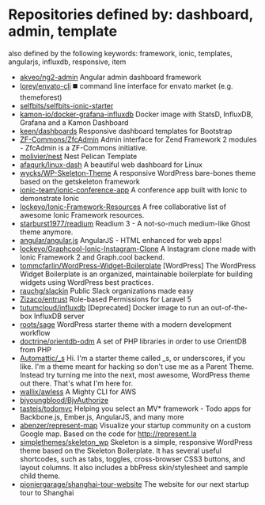 # Repositories defined by: dashboard, admin, template

also defined by the following keywords: framework, ionic, templates, angularjs, influxdb, responsive, item

- [akveo/ng2-admin](https://github.com/akveo/ng2-admin)
  Angular admin dashboard framework
- [lorey/envato-cli](https://github.com/lorey/envato-cli)
  :black_medium_square: command line interface for envato market (e.g. themeforest)
- [selfbits/selfbits-ionic-starter](https://github.com/selfbits/selfbits-ionic-starter)
- [kamon-io/docker-grafana-influxdb](https://github.com/kamon-io/docker-grafana-influxdb)
  Docker image with StatsD, InfluxDB, Grafana and a Kamon Dashboard
- [keen/dashboards](https://github.com/keen/dashboards)
  Responsive dashboard templates for Bootstrap
- [ZF-Commons/ZfcAdmin](https://github.com/ZF-Commons/ZfcAdmin)
  Admin interface for Zend Framework 2 modules - ZfcAdmin is a ZF-Commons initiative.
- [molivier/nest](https://github.com/molivier/nest)
  Nest Pelican Template
- [afaqurk/linux-dash](https://github.com/afaqurk/linux-dash)
  A beautiful web dashboard for Linux
- [wycks/WP-Skeleton-Theme](https://github.com/wycks/WP-Skeleton-Theme)
  A responsive WordPress bare-bones theme based on the getskeleton framework
- [ionic-team/ionic-conference-app](https://github.com/ionic-team/ionic-conference-app)
  A conference app built with Ionic to demonstrate Ionic
- [lockeyo/Ionic-Framework-Resources](https://github.com/lockeyo/Ionic-Framework-Resources)
  A free collaborative list of awesome Ionic Framework resources.
- [starburst1977/readium](https://github.com/starburst1977/readium)
  Readium 3 - A not-so-much medium-like Ghost theme anymore.
- [angular/angular.js](https://github.com/angular/angular.js)
  AngularJS - HTML enhanced for web apps!
- [lockeyo/Graphcool-Ionic-Instagram-Clone](https://github.com/lockeyo/Graphcool-Ionic-Instagram-Clone)
  A Instagram clone made with Ionic Framework 2 and Graph.cool backend.
- [tommcfarlin/WordPress-Widget-Boilerplate](https://github.com/tommcfarlin/WordPress-Widget-Boilerplate)
  [WordPress] The WordPress Widget Boilerplate is an organized, maintainable boilerplate for building widgets using WordPress best practices.
- [rauchg/slackin](https://github.com/rauchg/slackin)
  Public Slack organizations made easy
- [Zizaco/entrust](https://github.com/Zizaco/entrust)
  Role-based Permissions for Laravel 5
- [tutumcloud/influxdb](https://github.com/tutumcloud/influxdb)
  [Deprecated] Docker image to run an out-of-the-box InfluxDB server
- [roots/sage](https://github.com/roots/sage)
  WordPress starter theme with a modern development workflow
- [doctrine/orientdb-odm](https://github.com/doctrine/orientdb-odm)
  A set of PHP libraries in order to use OrientDB from PHP
- [Automattic/_s](https://github.com/Automattic/_s)
  Hi. I'm a starter theme called _s, or underscores, if you like. I'm a theme meant for hacking so don't use me as a Parent Theme. Instead try turning me into the next, most awesome, WordPress theme out there. That's what I'm here for.
- [wallix/awless](https://github.com/wallix/awless)
  A Mighty CLI for AWS
- [bjyoungblood/BjyAuthorize](https://github.com/bjyoungblood/BjyAuthorize)
- [tastejs/todomvc](https://github.com/tastejs/todomvc)
  Helping you select an MV* framework - Todo apps for Backbone.js, Ember.js, AngularJS, and many more
- [abenzer/represent-map](https://github.com/abenzer/represent-map)
  Visualize your startup community on a custom Google map. Based on the code for http://represent.la
- [simplethemes/skeleton_wp](https://github.com/simplethemes/skeleton_wp)
  Skeleton is a simple, responsive WordPress theme based on the Skeleton Boilerplate. It has several useful shortcodes, such as tabs, toggles, cross-browser CSS3 buttons, and layout columns. It also includes a bbPress skin/stylesheet and sample child theme.
- [pioniergarage/shanghai-tour-website](https://github.com/pioniergarage/shanghai-tour-website)
  The website for our next startup tour to Shanghai
